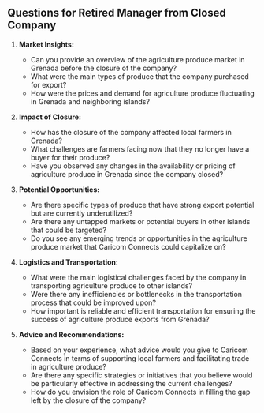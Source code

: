 ## Questions for Retired Manager from Closed Company

1. **Market Insights:**

   - Can you provide an overview of the agriculture produce market in Grenada before the closure of the company?
   - What were the main types of produce that the company purchased for export?
   - How were the prices and demand for agriculture produce fluctuating in Grenada and neighboring islands?

2. **Impact of Closure:**

   - How has the closure of the company affected local farmers in Grenada?
   - What challenges are farmers facing now that they no longer have a buyer for their produce?
   - Have you observed any changes in the availability or pricing of agriculture produce in Grenada since the company closed?

3. **Potential Opportunities:**

   - Are there specific types of produce that have strong export potential but are currently underutilized?
   - Are there any untapped markets or potential buyers in other islands that could be targeted?
   - Do you see any emerging trends or opportunities in the agriculture produce market that Caricom Connects could capitalize on?

4. **Logistics and Transportation:**

   - What were the main logistical challenges faced by the company in transporting agriculture produce to other islands?
   - Were there any inefficiencies or bottlenecks in the transportation process that could be improved upon?
   - How important is reliable and efficient transportation for ensuring the success of agriculture produce exports from Grenada?

5. **Advice and Recommendations:**
   - Based on your experience, what advice would you give to Caricom Connects in terms of supporting local farmers and facilitating trade in agriculture produce?
   - Are there any specific strategies or initiatives that you believe would be particularly effective in addressing the current challenges?
   - How do you envision the role of Caricom Connects in filling the gap left by the closure of the company?
